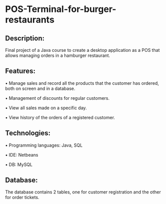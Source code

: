 # POS-Terminal-for-burger-restaurants

## Description:

  Final project of a Java course to create a desktop application as a POS that allows managing orders in a hamburger restaurant. 

## Features:

  • Manage sales and record all the products that the customer has ordered, both on screen and in a database.
  
  • Management of discounts for regular customers.
  
  • View all sales made on a specific day.
  
  • View history of the orders of a registered customer. 
  
## Technologies:
  
  • Programming languages: Java, SQL

  • IDE: Netbeans

  • DB: MySQL
  
## Database:

  The database contains 2 tables, one for customer registration and the other for order tickets.

